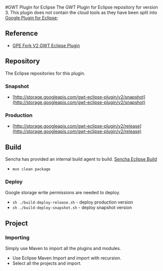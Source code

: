 #GWT Plugin for Eclipse
The GWT Plugin for Eclipse repository for version 3. 
This plugin does not contain the cloud tools as they have been split into 
[Google Plugin for Eclipse](https://github.com/GoogleCloudPlatform/google-plugin-for-eclipse);  

## Reference

* [GPE Fork V2 GWT Eclipse Plugin](https://github.com/gwt-plugins/gwt-eclipse-plugin/tree/gpe-fork)

## Repository
The Eclipse repositories for this plugin. 

### Snapshot

* [http://storage.googleapis.com/gwt-eclipse-plugin/v2/snapshot](http://storage.googleapis.com/gwt-eclipse-plugin/v2/snapshot)

### Production

* [http://storage.googleapis.com/gwt-eclipse-plugin/v2/release](http://storage.googleapis.com/gwt-eclipse-plugin/v2/release)


## Build
Sencha has provided an internal build agent to build. 
[Sencha Eclipse Build](https://teamcity.sencha.com/viewType.html?buildTypeId=Gxt3_Gwt_GwtEclipsePlugin)

* `mvn clean package`

### Deploy
Google storage write permissions are needed to deploy. 

* `sh ./build-deploy-release.sh` - deploy production version
* `sh ./build-deploy-snapshot.sh` - deploy snapshot version


## Project

### Importing
Simply use Maven to import all the plugins and modules. 

* Use Eclipse Maven Import and import with recursion. 
* Select all the projects and import. 